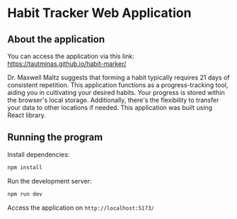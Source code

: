 # Habit Tracker Web Application

## About the application

You can access the application via this link: https://tautminas.github.io/habit-marker/

Dr. Maxwell Maltz suggests that forming a habit typically requires 21 days of consistent repetition. This application functions as a progress-tracking tool, aiding you in cultivating your desired habits. Your progress is stored within the browser's local storage. Additionally, there's the flexibility to transfer your data to other locations if needed. This application was built using React library.

## Running the program

Install dependencies:

```bash
npm install
```

Run the development server:

```bash
npm run dev
```

Access the application on `http://localhost:5173/`
